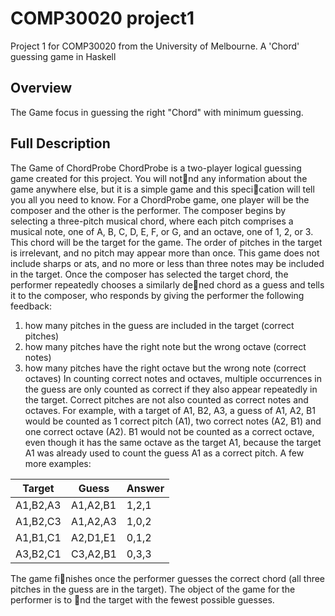 # COMP30020 project1
Project 1 for COMP30020 from the University of Melbourne. A 'Chord' guessing game in Haskell

## Overview
The Game focus in guessing the right "Chord" with minimum guessing.

## Full Description
The Game of ChordProbe
ChordProbe is a two-player logical guessing game created for this project. You will notnd
any information about the game anywhere else, but it is a simple game and this specication
will tell you all you need to know.
For a ChordProbe game, one player will be the composer and the other is the performer.
The composer begins by selecting a three-pitch musical chord, where each pitch comprises a
musical note, one of A, B, C, D, E, F, or G, and an octave, one of 1, 2, or 3. This chord will
be the target for the game. The order of pitches in the target is irrelevant, and no pitch may
appear more than once. This game does not include sharps or
ats, and no more or less than
three notes may be included in the target.
Once the composer has selected the target chord, the performer repeatedly chooses a
similarly dened chord as a guess and tells it to the composer, who responds by giving the
performer the following feedback:
1. how many pitches in the guess are included in the target (correct pitches)
2. how many pitches have the right note but the wrong octave (correct notes)
3. how many pitches have the right octave but the wrong note (correct octaves)
In counting correct notes and octaves, multiple occurrences in the guess are only counted as
correct if they also appear repeatedly in the target. Correct pitches are not also counted as
correct notes and octaves. For example, with a target of A1, B2, A3, a guess of A1, A2, B1
would be counted as 1 correct pitch (A1), two correct notes (A2, B1) and one correct octave
(A2). B1 would not be counted as a correct octave, even though it has the same octave as
the target A1, because the target A1 was already used to count the guess A1 as a correct
pitch. A few more examples:

|       Target  |    Guess      |    Answer    |
| ------------- | ------------- |------------- |
|    A1,B2,A3   |    A1,A2,B1   |     1,2,1    |
|    A1,B2,C3   |    A1,A2,A3   |     1,0,2    |
|    A1,B1,C1   |    A2,D1,E1   |     0,1,2    |
|    A3,B2,C1   |    C3,A2,B1   |     0,3,3    |

The game finishes once the performer guesses the correct chord (all three pitches in the
guess are in the target). The object of the game for the performer is to nd the target with
the fewest possible guesses.
